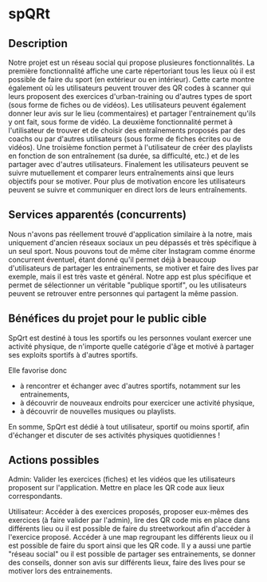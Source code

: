 # spQRt
## Description
Notre projet est un réseau social qui propose plusieures fonctionnalités. La première fonctionnalité affiche une carte répertoriant tous les lieux où il est possible de faire du sport (en extérieur ou en intérieur). Cette carte montre également où les utilisateurs peuvent trouver des QR codes à scanner qui leurs proposent des exercices d'urban-training ou d'autres types de sport (sous forme de fiches ou de vidéos). Les utilisateurs peuvent également donner leur avis sur le lieu (commentaires) et partager l'entrainement qu'ils y ont fait, sous forme de vidéo. La deuxième fonctionnalité permet à l'utilisateur de trouver et de choisir des entraînements proposés par des coachs ou par d'autres utilisateurs (sous forme de fiches écrites ou de vidéos). Une troisième fonction permet à l'utilisateur de créer des playlists en fonction de son entraînement (sa durée, sa difficulté, etc.) et de les partager avec d'autres utilisateurs. Finalement les utilisateurs peuvent se suivre mutuellement et comparer leurs entraînements ainsi que leurs objectifs pour se motiver. Pour plus de motivation encore les utilisateurs peuvent se suivre et communiquer en direct lors de leurs entraînements.
## Services apparentés (concurrents)
Nous n'avons pas réellement trouvé d'application similaire à la notre, mais uniquement d'ancien réseaux sociaux un peu dépassés et très spécifique à un seul sport. Nous pouvons tout de même citer Instagram comme énorme concurrent éventuel, étant donné qu'il permet déjà à beaucoup d'utilisateurs de partager les entrainements, se motiver et faire des lives par exemple, mais il est très vaste et général. Notre app est plus spécifique et permet de sélectionner un véritable "publique sportif", ou les utilisateurs peuvent se retrouver entre personnes qui partagent la même passion.
## Bénéfices du projet pour le public cible
SpQrt est destiné à tous les sportifs ou les personnes voulant exercer une activité physique, de n'importe quelle catégorie d'âge et motivé à partager ses exploits sportifs à d'autres sportifs.

Elle favorise donc
- à rencontrer et échanger avec d'autres sportifs, notamment sur les entrainements,
- à découvrir de nouveaux endroits pour exercicer une activité physique,
- à découvrir de nouvelles musiques ou playlists.

En somme, SpQrt est dédié à tout utilisateur, sportif ou moins sportif, afin d'échanger et discuter de ses activités physiques quotidiennes !

## Actions possibles 
Admin: Valider les exercices (fiches) et les vidéos que les utilisateurs proposent sur l'application. Mettre en place les QR code aux lieux correspondants.

Utilisateur: Accéder à des exercices proposés, proposer eux-mêmes des exercices (à faire valider par l'admin), lire des QR code mis en place dans différents lieu ou il est possible de faire du streetworkout afin d'accéder à l'exercice proposé. Accéder à une map regroupant les différents lieux ou il est possible de faire du sport ainsi que les QR code. Il y a aussi une partie "réseau social" ou il est possible de partager ses entrainements, se donner des conseils, donner son avis sur différents lieux, faire des lives pour se motiver lors des entrainements.
